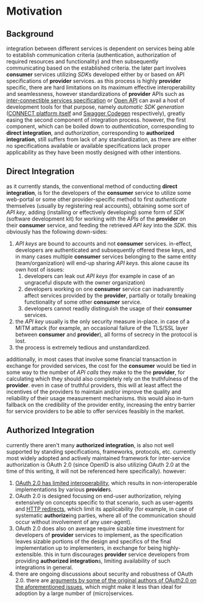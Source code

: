# Motivation

## Background

integration between different services is dependent on services being able to establish communication criteria 
(authentication, authorization of required resources and functionality)
and then subsequently communicating based on the established criteria. the later part involves **consumer** services
utilizing *SDK*s developed either by or based on API specifications of **provider** services. as this process is highly
**provider** specific, there are hard limitations on its maximum effective interoperability and seamlessness,
however standardizations of **provider** APIs such as 
[inter-connectible services specification](https://github.com/CONNECT-platform/connect-platform/blob/master/INTERCONNECTIBILITY.md) 
or [Open API](https://github.com/OAI/OpenAPI-Specification/blob/master/versions/3.0.0.md)
can avail a host of development tools for that purpose, namely _automatic SDK generation_ ([CONNECT platform itself](https://github.com/CONNECT-platform/connect-platform) and [Swagger Codegen](https://swagger.io/tools/swagger-codegen/) respectively), greatly easing the second component of integration process. however, the first component, which can be boiled down to _authentication_, corresponding to **direct integration**, and _authorization_, corresponding to **authorized integration**, still suffers from lack of any standardization, as there are either no specifications available or available specifications lack proper applicability as they have been mostly designed with other intentions.

## Direct Integration

as it currently stands, the conventional method of conducting **direct integration**, is for the developers of the **consumer** service to utilize some web-portal or some other provider-specific method to first _authenticate_ themselves (usually by registering real accounts), obtaining some sort of _API key_, adding (installing or effectively developing) some form of _SDK_ (software development kit) for working with the APIs of the **provider** on their **consumer** service, and feeding the retrieved _API key_ into the _SDK_. this obviously has the following down-sides:

1. _API keys_ are bound to accounts and not **consumer** services. in-effect, developers are authenticated and subsequently offered these keys, and in many cases multiple **consumer** services belonging to the same entity (team/organization) will end-up sharing _API keys_. this alone cause its own host of issues:
    1. developers can leak out _API keys_ (for example in case of an ungraceful dispute with the owner organization)
    1. developers working on one **consumer** service can inadvarently affect services provided by the **provider**, partially or totally breaking functionality of some other **consumer** service.
    1. developers cannot readily distinguish the usage of their **consumer** services.
1. the _API key_ usually is the only security measure in-place. in case of a MITM attack (for example, an occasional failure of the TLS/SSL layer between **consumer** and **provider**), all forms of secrecy in the protocol is lost.
1. the process is extremely tedious and unstandardized.

additionally, in most cases that involve some financial transaction in exchange for provided services, the cost for the **consumer** would be tied in some way to the number of _API calls_ they make to the the **provider**, for calculating which they should also completely rely on the truthfulness of the **provider**. even in case of truthful providers, this will at least affect the incentives of the providers to maintain and/or improve the quality and reliability of their usage measurement mechanisms. this would also in-turn fallback on the credibility of the provider entity, increasing the entry barrier for service providers to be able to offer services feasibly in the market.

## Authorized Integration

currently there aren't many **authorized integration**, is also not well supported by standing specifications, frameworks, protocols, etc. currently most widely adopted and actively maintained framework for inter-service authorization is OAuth 2.0 (since OpenID is also utilizing OAuth 2.0 at the time of this writing, it will not be referenced here specifically). however:

1. [OAuth 2.0 has limited interoperability](https://tools.ietf.org/html/rfc6749#section-1.8), which results in non-interoperable implementations by various **provider**s.
1. OAuth 2.0 is designed focusing on end-user authorization, relying extensively on concepts specific to that scenario, such as user-agents and [HTTP redirects](https://tools.ietf.org/html/rfc6749#section-1.7), which limit its applicability (for example, in case of systematic **authorize**ing parties, where all of the communication should occur without involvement of any user-agent).
1. OAuth 2.0 does also on average require sizable time investment for developers of **provider** services to implement, as the specification leaves sizable portions of the design and specifics of the final implementation up to implementers, in exchange for being highly-extensible. this in turn discourages **provider** service developers from providing **authorized integration**s, limiting availability of such integrations in general.
1. there are ongoing discussions about security and robustness of OAuth 2.0. there are [arguments by some of the original authors of OAuth2.0 on the aforementioned issues](https://hueniverse.com/oauth-2-0-and-the-road-to-hell-8eec45921529), which might make it less than ideal for adoption by a large number of (micro)services.
